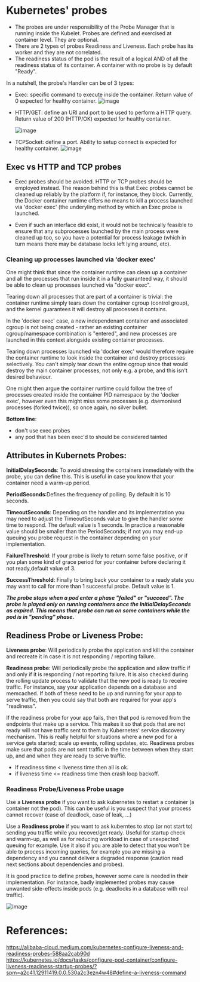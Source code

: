 # Kubernetes' probes
- The probes are under responsibility of the Probe Manager that is running inside the Kubelet. Probes are defined and exercised at container level. They are optional.
- There are 2 types of probes Readiness and Liveness. Each probe has its worker and they are not correlated.
- The readiness status of the pod is the result of a logical AND of all the readiness status of its container. A container with no probe is by default "Ready".

In a nutshell, the probe's Handler can be of 3 types:
- Exec: specific command to execute inside the container. Return value of 0 expected for healthy container.
  ![image](https://user-images.githubusercontent.com/33947539/139840730-3caa93ad-2976-4395-8415-c8c4cfa1a7f8.png)

- HTTP/GET: define an URI and port to be used to perform a HTTP query. Return value of 200  (HTTP/OK) expected for healthy container.

  ![image](https://user-images.githubusercontent.com/33947539/139840763-0968758f-3d57-4dbe-af27-d6bfa4526498.png)

- TCPSocket: define a port. Ability to setup connect is expected for healthy container.
  ![image](https://user-images.githubusercontent.com/33947539/139840806-d4442cc6-573a-4428-bf7e-bb0fc6b63895.png)

## Exec vs HTTP and TCP probes
- Exec probes should be avoided. HTTP or TCP probes should be employed instead.  The reason behind this is that Exec probes cannot be cleaned up reliably by the platform if, for instance, they block.  Currently, the Docker container runtime offers no means to kill a process launched via 'docker exec' (the underyling method by which an Exec probe is launched.

- Even if such an interface did exist, it would not be technically feasible to ensure that any subprocesses launched by the main process were cleaned up too, so you have a potential for process leakage (which in turn means there may be database locks left lying around, etc).

### Cleaning up processes launched via 'docker exec'
One might think that since the container runtime can clean up a container and all the processes that run inside it in a fully guaranteed way, it should be able to clean up processes launched via "docker exec".

Tearing down all processes that are part of a container is trivial: the container runtime simply tears down the container cgroup (control group), and the kernel guarantees it will destroy all processes it contains.

In the 'docker exec' case, a new independenant container and associated cgroup is not being created - rather an existing container cgroup/namespace combination is "entered", and new processes are launched in this context alongside existing container processes.

Tearing down processes launched via 'docker exec' would therefore require the container runtime to look inside the container and destroy processes selectively.  You can't simply tear down the entire cgroup since that would destroy the main container processes, not only e.g. a probe, and this isn't desired behaviour.

One might then argue the container runtime could follow the tree of processes created inside the container PID namespace by the 'docker exec', however even this might miss some processes (e.g. daemonised processes (forked twice)), so once again, no silver bullet.

**Bottom line**:
- don't use exec probes
- any pod that has been exec'd to should be considered tainted

## Attributes in Kubernets Probes:
**InitialDelaySeconds**: To avoid stressing the containers immediately with the probe, you can define this. This is useful in case you know that your container need a warm-up period.

**PeriodSeconds**:Defines the frequency of polling. By default it is 10 seconds.

**TimeoutSeconds**: Depending on the handler and its implementation you may need to adjust the TimeoutSeconds value to give the handler some time to respond. The default value is 1 seconds. In practice a reasonable value should be smaller than the PeriodSeconds; if not you may end-up queuing you probe request in the container depending on your implementation.

**FailureThreshold**: If your probe is likely to return some false positive, or if you plan some kind of grace period for your container before declaring it not ready,default value of 3.

**SuccessThreshold**: Finally to bring back your container to a ready state you may want to call for more than 1 successful probe. Default value is 1.

***The probe stops when a pod enter a phase "failed" or "succeed". The probe is played only on running containers once the InitialDelaySeconds as expired. This means that probe can run on some containers while the pod is in "pending" phase.***

## Readiness Probe or Liveness Probe:

**Liveness probe**: Will periodically probe the application and kill the container and recreate it in case it is not responding / reporting failure.

**Readiness probe**: Will periodically probe the application and allow traffic if and only if it is responding / not reporting failure. It is also checked during the rolling update process to validate that the new pod is ready to receive traffic. For instance, say your application depends on a database and memcached. If both of these need to be up and running for your app to serve traffic, then you could say that both are required for your app's "readiness".

If the readiness probe for your app fails, then that pod is removed from the endpoints that make up a service. This makes it so that pods that are not ready will not have traffic sent to them by Kubernetes' service discovery mechanism. This is really helpful for situations where a new pod for a service gets started; scale up events, rolling updates, etc. Readiness probes make sure that pods are not sent traffic in the time between when they start up, and and when they are ready to serve traffic.

- If readiness time < liveness time then all is ok.
- if liveness time <= readiness time then crash loop backoff.

### Readiness Probe/Liveness Probe usage

Use a **Liveness probe** if you want to ask kubernetes to restart a container (a container not the pod). This can be useful is you suspect that your process cannot recover (case of deadlock, case of leak, ...)

Use a **Readiness probe** if you want to ask kuberntes to stop (or not start to) sending you traffic while you recover/get ready. Useful for startup check and warm-up, as well as for reducing workload in case of unexpected queuing for example. Use it also if you are able to detect that you won't be able to process incoming queries, for example you are missing a dependency and you cannot deliver a degraded response (caution read next sections about dependencies and probes).

It is good practice to define probes, however some care is needed in their implementation.  For instance, badly implemented probes may cause unwanted side-effects inside pods (e.g. deadlocks in a database with real traffic).

![image](https://user-images.githubusercontent.com/33947539/139847433-b88a1307-44d3-4c57-86fb-02fba4aca312.png)



# References:
https://alibaba-cloud.medium.com/kubernetes-configure-liveness-and-readiness-probes-588aa2cab90d
https://kubernetes.io/docs/tasks/configure-pod-container/configure-liveness-readiness-startup-probes/?spm=a2c41.12911419.0.0.530a2c3ezn4w48#define-a-liveness-command

